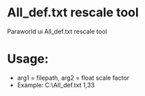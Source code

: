 # All_def.txt rescale tool
Paraworld ui All_def.txt rescale tool
# Usage:
- arg1 = filepath, arg2 = float scale factor
- Example: C:\\All_def.txt 1,33
